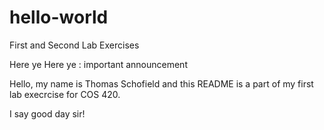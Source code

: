# hello-world
First and Second Lab Exercises

Here ye Here ye : important announcement

Hello, my name is Thomas Schofield and this README is a part of my first lab execrcise for COS 420.

I say good day sir!

